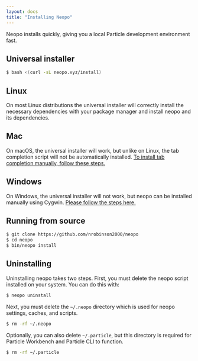 ```yaml
---
layout: docs
title: "Installing Neopo"
---
```


Neopo installs quickly, giving you a local Particle development environment fast.

## Universal installer

```bash
$ bash <(curl -sL neopo.xyz/install)
```

## Linux

On most Linux distributions the universal installer will correctly install the necessary dependencies with your package manager and install neopo and its dependencies.

## Mac

On macOS, the universal installer will work, but unlike on Linux, the tab completion script will not be automatically installed. [To install tab completion manually, follow these steps.](../full-docs#tab-completion)

## Windows

On Windows, the universal installer will not work, but neopo can be installed manually using Cygwin. [Please follow the steps here.](windows.html)

## Running from source

```bash
$ git clone https://github.com/nrobinson2000/neopo
$ cd neopo
$ bin/neopo install
```

## Uninstalling

Uninstalling neopo takes two steps. First, you must delete the neopo script installed on your system. You can do this with:

```bash
$ neopo uninstall
```

Next, you must delete the `~/.neopo` directory which is used for neopo settings, caches, and scripts.

```bash
$ rm -rf ~/.neopo
```

Optionally, you can also delete `~/.particle`, but this directory is required for Particle Workbench and Particle CLI to function.

```bash
$ rm -rf ~/.particle
```